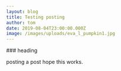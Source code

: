 ```yaml
---
layout: blog
title: Testing posting
author: tom
date: 2019-08-04T23:00:00.000Z
image: /images/uploads/eva_l_pumpkin1.jpg
---
```

\### heading

posting a post hope this works.
